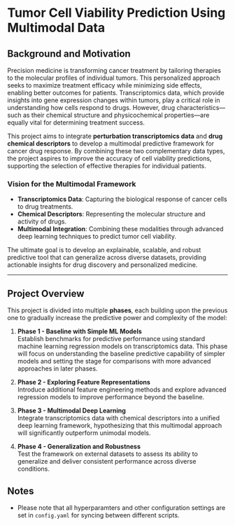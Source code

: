 # Tumor Cell Viability Prediction Using Multimodal Data

## Background and Motivation

Precision medicine is transforming cancer treatment by tailoring therapies to the molecular profiles of individual tumors. This personalized approach seeks to maximize treatment efficacy while minimizing side effects, enabling better outcomes for patients. Transcriptomics data, which provide insights into gene expression changes within tumors, play a critical role in understanding how cells respond to drugs. However, drug characteristics—such as their chemical structure and physicochemical properties—are equally vital for determining treatment success.

This project aims to integrate **perturbation transcriptomics data** and **drug chemical descriptors** to develop a multimodal predictive framework for cancer drug response. By combining these two complementary data types, the project aspires to improve the accuracy of cell viability predictions, supporting the selection of effective therapies for individual patients.

### Vision for the Multimodal Framework

- **Transcriptomics Data**: Capturing the biological response of cancer cells to drug treatments.
- **Chemical Descriptors**: Representing the molecular structure and activity of drugs.
- **Multimodal Integration**: Combining these modalities through advanced deep learning techniques to predict tumor cell viability.

The ultimate goal is to develop an explainable, scalable, and robust predictive tool that can generalize across diverse datasets, providing actionable insights for drug discovery and personalized medicine.

---

## Project Overview

This project is divided into multiple **phases**, each building upon the previous one to gradually increase the predictive power and complexity of the model:

1. **Phase 1 - Baseline with Simple ML Models**  
   Establish benchmarks for predictive performance using standard machine learning regression models on transcriptomics data. This phase will focus on understanding the baseline predictive capability of simpler models and setting the stage for comparisons with more advanced approaches in later phases.

2. **Phase 2 - Exploring Feature Representations**  
   Introduce additional feature engineering methods and explore advanced regression models to improve performance beyond the baseline.

3. **Phase 3 - Multimodal Deep Learning**  
   Integrate transcriptomics data with chemical descriptors into a unified deep learning framework, hypothesizing that this multimodal approach will significantly outperform unimodal models.

4. **Phase 4 - Generalization and Robustness**  
   Test the framework on external datasets to assess its ability to generalize and deliver consistent performance across diverse conditions.

## Notes

- Please note that all hyperparamters and other configuration settings are set in `config.yaml` for syncing between different scripts.
